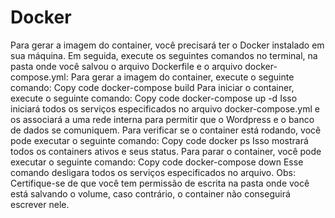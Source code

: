 # Docker
 Para gerar a imagem do container, você precisará ter o Docker instalado em sua máquina. Em seguida, execute os seguintes comandos no terminal, na pasta onde você salvou o arquivo Dockerfile e o arquivo docker-compose.yml:  Para gerar a imagem do container, execute o seguinte comando: Copy code docker-compose build Para iniciar o container, execute o seguinte comando: Copy code docker-compose up -d Isso iniciará todos os serviços especificados no arquivo docker-compose.yml e os associará a uma rede interna para permitir que o Wordpress e o banco de dados se comuniquem.  Para verificar se o container está rodando, você pode executar o seguinte comando: Copy code docker ps Isso mostrará todos os containers ativos e seus status.  Para parar o container, você pode executar o seguinte comando: Copy code docker-compose down Esse comando desligara todos os serviços especificados no arquivo.  Obs: Certifique-se de que você tem permissão de escrita na pasta onde você está salvando o volume, caso contrário, o container não conseguirá escrever nele.
